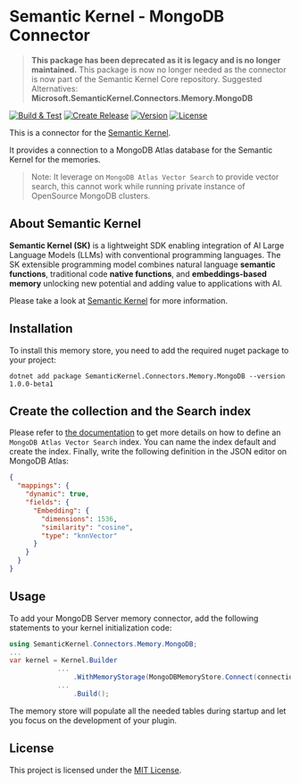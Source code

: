 # Semantic Kernel - MongoDB Connector

> **This package has been deprecated as it is legacy and is no longer maintained.**
> This package is now no longer needed as the connector is now part of the Semantic Kernel Core repository.
> Suggested Alternatives: **Microsoft.SemanticKernel.Connectors.Memory.MongoDB**

[![Build & Test](https://github.com/kbeaugrand/SemanticKernel.Connectors.Memory.MongoDB/actions/workflows/build_test.yml/badge.svg)](https://github.com/kbeaugrand/SemanticKernel.Connectors.Memory.MongoDB/actions/workflows/build_test.yml)
[![Create Release](https://github.com/kbeaugrand/SemanticKernel.Connectors.Memory.MongoDB/actions/workflows/publish.yml/badge.svg)](https://github.com/kbeaugrand/SemanticKernel.Connectors.Memory.MongoDB/actions/workflows/publish.yml)
[![Version](https://img.shields.io/github/v/release/kbeaugrand/SemanticKernel.Connectors.Memory.MongoDB)](https://img.shields.io/github/v/release/kbeaugrand/SemanticKernel.Connectors.Memory.MongoDB)
[![License](https://img.shields.io/github/license/kbeaugrand/SemanticKernel.Connectors.Memory.MongoDB)](https://img.shields.io/github/v/release/kbeaugrand/SemanticKernel.Connectors.Memory.MongoDB)

This is a connector for the [Semantic Kernel](https://aka.ms/semantic-kernel).

It provides a connection to a MongoDB Atlas database for the Semantic Kernel for the memories.
> Note: It leverage on ``MongoDB Atlas Vector Search`` to provide vector search, this cannot work while running private instance of OpenSource MongoDB clusters.

## About Semantic Kernel

**Semantic Kernel (SK)** is a lightweight SDK enabling integration of AI Large
Language Models (LLMs) with conventional programming languages. The SK
extensible programming model combines natural language **semantic functions**,
traditional code **native functions**, and **embeddings-based memory** unlocking
new potential and adding value to applications with AI.

Please take a look at [Semantic Kernel](https://aka.ms/semantic-kernel) for more information.

## Installation

To install this memory store, you need to add the required nuget package to your project:

```dotnetcli
dotnet add package SemanticKernel.Connectors.Memory.MongoDB --version 1.0.0-beta1
```

## Create the collection and the Search index

Please refer to [the documentation](https://www.mongodb.com/docs/atlas/atlas-search/field-types/knn-vector/) to get more details on how to define an ``MongoDB Atlas Vector Search`` index. You can name the index default and create the index. Finally, write the following definition in the JSON editor on MongoDB Atlas:

```json
{
  "mappings": {
    "dynamic": true,
    "fields": {
      "Embedding": {
        "dimensions": 1536,
        "similarity": "cosine",
        "type": "knnVector"
      }
    }
  }
}
```

## Usage

To add your MongoDB Server memory connector, add the following statements to your kernel initialization code:

```csharp
using SemanticKernel.Connectors.Memory.MongoDB;
...
var kernel = Kernel.Builder
            ...
                .WithMemoryStorage(MongoDBMemoryStore.Connect(connectionString: <your_connection_string>, database: <your_database>))
            ...
                .Build();
```

The memory store will populate all the needed tables during startup and let you focus on the development of your plugin.

## License

This project is licensed under the [MIT License](LICENSE).
